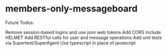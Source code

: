 # members-only-messageboard

Future Todos:

Remove session-based logins and use json web tokens
Add CORS
Include HELMET
Add RESTful calls for user and message operations
Add unit tests via Supertest/SuperAgent
Use typescript in place of javascript
